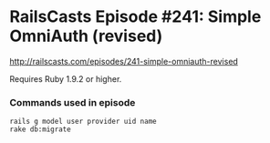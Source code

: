 # RailsCasts Episode #241: Simple OmniAuth (revised)

http://railscasts.com/episodes/241-simple-omniauth-revised

Requires Ruby 1.9.2 or higher.


### Commands used in episode

```
rails g model user provider uid name
rake db:migrate
```

